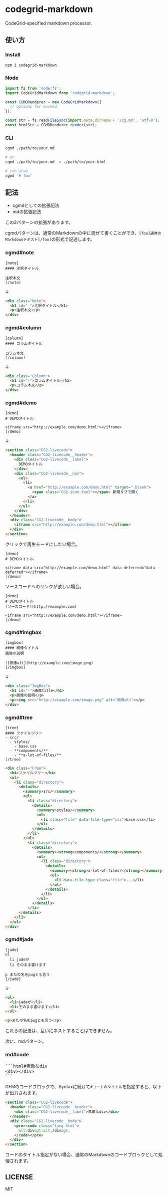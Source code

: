 # codegrid-markdown
CodeGrid-specified markdown processor.

## 使い方
### Install

```sh
npm i codegrid-markdown
```

### Node
```javascript
import fs from 'node:fs';
import CodeGridMarkdown from 'codegrid-markdown';

const CGMDRenderer = new CodeGridMarkdown({
  // options for marked
});

const str = fs.readFileSync(import.meta.dirname + '/cg.md', 'utf-8');
const htmlStr = CGMDRenderer.render(str);
```

### CLI
```sh
cgmd ./path/to/your.md

# or
cgmd ./path/to/your.md -o ./path/to/your.html

# can also
cgmd '# foo'
```

## 記法

- cgmdとしての拡張記法
- mdの拡張記法

この2パターンの拡張があります。

cgmdパターンは、通常のMarkdownの中に混ぜて書くことができ、`[foo]通常のMarkdownテキスト[/foo]`の形式で記述します。

### cgmd#note

```
[note]
#### 注釈タイトル

注釈本文
[/note]
```

↓

```html
<div class="Note">
  <h1 id="-">注釈タイトル</h1>
  <p>注釈本文</p>
</div>
```

### cgmd#column

```
[column]
#### コラムタイトル

コラム本文
[/column]
```

↓

```html
<div class="Column">
  <h1 id="-">コラムタイトル</h1>
  <p>コラム本文</p>
</div>
```

### cgmd#demo

```
[demo]
# DEMOタイトル

<iframe src="http://example.com/demo.html"></iframe>
[/demo]
```

↓

```html
<section class="CG2-livecode">
  <header class="CG2-livecode__header">
    <div class="CG2-livecode__label">
      DEMOタイトル
    </div>
    <div class="CG2-livecode__nav">
      <ul>
        <li>
          <a href="http://example.com/demo.html" target="_blank">
            <span class="CG2-icon-tool"></span> 新規タブで開く
          </a>
        </li>
      </ul>
    </div>
  </header>
  <div class="CG2-livecode__body">
    <iframe src="http://example.com/demo.html"></iframe>
  </div>
</section>
```

クリックで再生モードにしたい場合。

```
[demo]
# DEMOタイトル

<iframe data-src="http://example.com/demo.html" data-deferred="data-deferred"></iframe>
[/demo]
```

ソースコードへのリンクが欲しい場合。

```
[demo]
# DEMOタイトル
[ソースコード](http://example.com)

<iframe src="http://example.com/demo.html"></iframe>
[/demo]
```

### cgmd#imgbox

```
[imgbox]
#### 画像タイトル
画像の説明

![画像alt](http://example.com/image.png)
[/imgbox]
```

↓

```html
<div class="ImgBox">
  <h1 id="-">画像title</h1>
  <p>画像の説明</p>
  <p><img src="http://example.com/image.png" alt="画像alt"></p>
</div>
```

### cgmd#tree

```
[tree]
#### ファイルツリー
- src/
  - styles/
    - base.css
  - **components/**
    - **a-lot-of-files/**
[/tree]
```

```html
<div class="Free">
  <h4>ファイルツリー</h4>
  <ul>
    <li class="directory">
      <details>
        <summary>src/</summary>
        <ul>
          <li class="directory">
            <details>
              <summary>styles/</summary>
              <ul>
                <li class="file" data-file-type="css">base.css</li>
              </ul>
            </details>
          </li>
        </ul>
          <li class="directory">
            <details>
              <summary><strong>components/</strong></summary>
              <ul>
                <li class="directory">
                  <details>
                    <summary><strong>a-lot-of-files/</strong></summary>
                    <ul>
                      <li data-file-type class="file">...</li>
                    </ul>
                  </details>
                </li>
              </ul>
            </details>
          </li>
      </details>
    </li>
  </ul>
</div>
```

### cgmd#jade

```
[jade]
ul
  li jadeが
  li そのまま書けます

p またの名をpugとも言う
[/jade]
```

↓

```html
<ul>
  <li>jadeが</li>
  <li>そのまま書けます</li>
</ul>

<p>またの名をpugとも言う</p>
```

これらの記法は、互いにネストすることはできません。

次に、mdパターン。

### md#code

<pre>
```html#素敵なdiv
&lt;div&gt;&lt;/div&gt;
```
</pre>

GFMのコードブロックで、Syntaxに続けて`#コードのタイトル`を指定すると、以下が出力されます。

```html
<section class="CG2-livecode">
  <header class="CG2-livecode__header">
    <div class="CG2-livecode__label">素敵なdiv</div>
  </header>
  <div class="CG2-livecode__body">
    <pre><code class="lang-html">
      &lt;div&gt;&lt;/div&gt;
    </code></pre>
  </div>
</section>
```

コードのタイトル指定がない場合、通常のMarkdownのコードブロックとして処理されます。


## LICENSE
MIT
